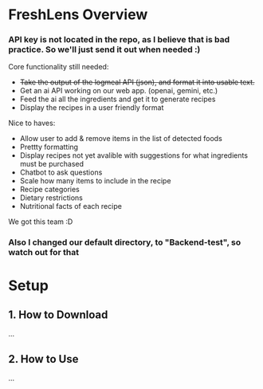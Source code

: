 # FreshLens Overview
### API key is not located in the repo, as I believe that is bad practice. So we'll just send it out when needed :)
Core functionality still needed:
  - ~~Take the output of the logmeal API (json), and format it into usable text.~~
  - Get an ai API working on our web app. (openai, gemini, etc.)
  - Feed the ai all the ingredients and get it to generate recipes
  - Display the recipes in a user friendly format
    
Nice to haves:
  - Allow user to add & remove items in the list of detected foods
  - Prettty formatting
  - Display recipes not yet avalible with suggestions for what ingredients must be purchased
  - Chatbot to ask questions
  - Scale how many items to include in the recipe
  - Recipe categories
  - Dietary restrictions
  - Nutritional facts of each recipe


We got this team :D

### Also I changed our default directory, to "Backend-test", so watch out for that

# Setup

## 1. How to Download
...
## 2. How to Use
...
